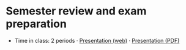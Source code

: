 # Semester review and exam preparation

- Time in class: 2 periods ·
  [Presentation (web)](https://heig-vd-dai-course.github.io/heig-vd-dai-course/27-semester-review-and-exam-preparation/)
  ·
  [Presentation (PDF)](https://heig-vd-dai-course.github.io/heig-vd-dai-course/27-semester-review-and-exam-preparation/27-semester-review-and-exam-preparation-presentation.pdf)
